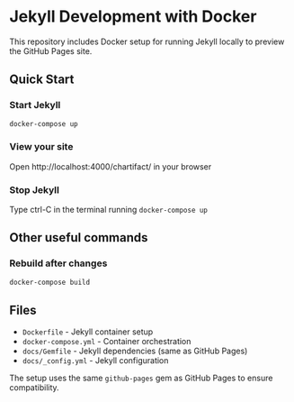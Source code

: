 # Jekyll Development with Docker

This repository includes Docker setup for running Jekyll locally to preview the GitHub Pages site.

## Quick Start

### Start Jekyll
```bash
docker-compose up
```

### View your site
Open http://localhost:4000/chartifact/ in your browser

### Stop Jekyll
Type ctrl-C in the terminal running `docker-compose up`

## Other useful commands

### Rebuild after changes
```bash
docker-compose build
```

## Files

- `Dockerfile` - Jekyll container setup
- `docker-compose.yml` - Container orchestration
- `docs/Gemfile` - Jekyll dependencies (same as GitHub Pages)
- `docs/_config.yml` - Jekyll configuration

The setup uses the same `github-pages` gem as GitHub Pages to ensure compatibility.
